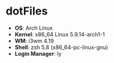 # dotFiles

- **OS**: Arch Linux
- **Kernel**: x86_64 Linux 5.9.14-arch1-1
- **WM**: i3wm 4.19
- **Shell**: zsh 5.8 (x86_64-pc-linux-gnu)
- **Login Manager**: ly
